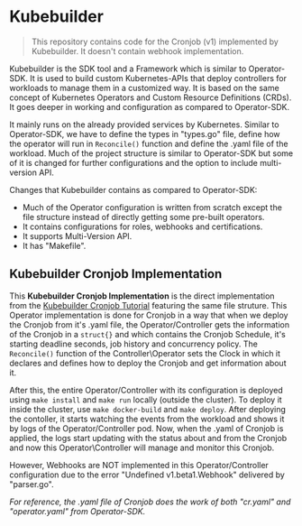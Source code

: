 # Kubebuilder
> This repository contains code for the Cronjob (v1) implemented by Kubebuilder. It doesn't contain webhook implementation.

Kubebuilder is the SDK tool and a Framework which is similar to Operator-SDK. It is used to build custom Kubernetes-APIs that deploy controllers for workloads to manage them in a customized way. It is based on the same concept of Kubernetes Operators and Custom Resource Definitions (CRDs). It goes deeper in working and configuration as compared to Operator-SDK.

It mainly runs on the already provided services by Kubernetes. Similar to Operator-SDK, we have to define the types in "types.go" file, define how the operator will run in `Reconcile()` function and define the .yaml file of the workload. Much of the project structure is similar to Operator-SDK but some of it is changed for further configurations and the option to include multi-version API.

Changes that Kubebuilder contains as compared to Operator-SDK:
* Much of the Operator configuration is written from scratch except the file structure instead of directly getting some pre-built operators.
* It contains configurations for roles, webhooks and certifications.
* It supports Multi-Version API.
* It has "Makefile".

## Kubebuilder Cronjob Implementation
This **Kubebuilder Cronjob Implementation** is the direct implementation from the [Kubebuilder Cronjob Tutorial](https://book.kubebuilder.io/cronjob-tutorial/cronjob-tutorial.html) featuring the same file struture. This Operator implementation is done for Cronjob in a way that when we deploy the Cronjob from it's .yaml file, the Operator/Controller gets the information of the Cronjob in a `struct{}` and which contains the Cronjob Schedule, it's starting deadline seconds, job history and concurrency policy. The `Reconcile()` function of the Controller\Operator sets the Clock in which it declares and defines how to deploy the Cronjob and get information about it.

After this, the entire Operator/Controller with its configuration is deployed using `make install` and `make run` locally (outside the cluster). To deploy it inside the cluster, use `make docker-build` and `make deploy`. After deploying the contoller, it starts watching the events from the workload and shows it by logs of the Operator/Controller pod. Now, when the .yaml of Cronjob is applied, the logs start updating with the status about and from the Cronjob and now this Operator\Controller will manage and monitor this Cronjob.

However, Webhooks are NOT implemented in this Operator/Controller configuration due to the error "Undefined v1.beta1.Webhook" delivered by "parser.go".

_For reference, the .yaml file of Cronjob does the work of both "cr.yaml" and "operator.yaml" from Operator-SDK._
